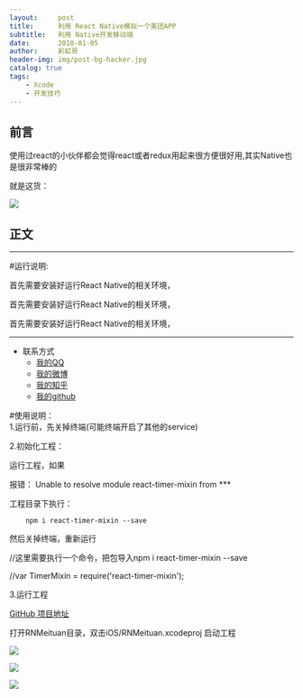```yaml
---
layout:     post
title:      利用 React Native模拟一个美团APP
subtitle:   利用 Native开发移动端
date:       2018-01-05
author:     彩虹哥
header-img: img/post-bg-hacker.jpg
catalog: true
tags:
    - Xcode
    - 开发技巧
---
```



## 前言

使用过react的小伙伴都会觉得react或者redux用起来很方便很好用,其实Native也是很非常棒的

就是这货：

![](https://ws4.sinaimg.cn/large/006tNc79gy1fhxct12udnj311x0s3grw.jpg)


## 正文

----

#运行说明:


首先需要安装好运行React Native的相关环境，

首先需要安装好运行React Native的相关环境，

首先需要安装好运行React Native的相关环境，

---

* 联系方式
	* [我的QQ](http://wpa.qq.com/msgrd?v=1&uin=1033326818&site=qq&menu=yes)
    * [我的微博](https://weibo.com/u/5209344262)
	* [我的知乎](https://www.zhihu.com/people/jiang-hai-peng-93/activities)
	* [我的github](https://github.com/jiang1033326818)



#使用说明：  
1.运行前，先关掉终端(可能终端开启了其他的service)  


2.初始化工程：  

运行工程，如果  

报错： Unable to resolve module react-timer-mixin from  ***  

工程目录下执行：
  
  
```shell
    npm i react-timer-mixin --save  
```


然后关掉终端，重新运行  

//这里需要执行一个命令，把包导入npm i react-timer-mixin --save  

//var TimerMixin = require('react-timer-mixin');  



3.运行工程  

[GitHub 项目地址](https://github.com/jiang1033326818/RNMeituan)

打开RNMeituan目录，双击iOS/RNMeituan.xcodeproj  启动工程  



![](https://github.com/lookingstars/RNMeituan/blob/master/screenshots/1.png?raw=true)  


![](https://github.com/lookingstars/RNMeituan/blob/master/screenshots/2.png?raw=true)  

![](https://github.com/lookingstars/RNMeituan/blob/master/screenshots/3.png?raw=true)  
